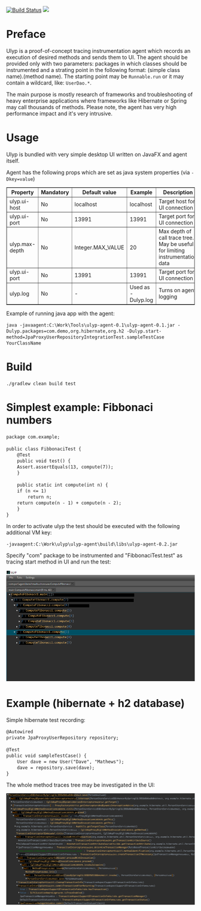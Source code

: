 [![Build Status](https://travis-ci.org/0xaa4eb/ulyp.svg?branch=master)](https://travis-ci.org/0xaa4eb/ulyp)
[![](https://tokei.rs/b1/github/0xaa4eb/ulyp)](https://github.com/0xaa4eb/ulyp)

# Preface
Ulyp is a proof-of-concept tracing instrumentation agent which records an execution of desired methods and sends them to UI. The agent should be provided only with two parameters: packages in which classes should be instrumented and a strating point in the following format: (simple class name).(method name). The starting point may be `Runnable.run` or it may contain a wildcard, like: `UserDao.*`.

The main purpose is mostly research of frameworks and  troubleshooting of heavy enterprise applications where frameworks like Hibernate or Spring may call thousands of methods. 
Please note, the agent has very high performance impact and it's very intrusive.

# Usage
Ulyp is bundled with very simple desktop UI written on JavaFX and agent itself.

Agent has the following props which are set as java system properties (via `-Dkey=value`)

<table border="1">
<tr>
		<th>Property</th>
		<th>Mandatory</th>
		<th>Default value</th>
		<th>Example</th>
		<th>Description</th>
</tr>
<tr><td>ulyp.ui-host</td><td>No</td><td>localhost</td><td>localhost</td><td>Target host for UI connection</td></tr>
<tr><td>ulyp.ui-port</td><td>No</td><td>13991</td><td>13991</td><td>Target port for UI connection</td></tr>

<tr><td>ulyp.max-depth</td><td>No</td><td>Integer.MAX_VALUE</td><td>20</td><td>Max depth of call trace tree. May be useful for limiting instrumentation data</td></tr>
<tr><td>ulyp.ui-port</td><td>No</td><td>13991</td><td>13991</td><td>Target port for UI connection</td></tr>

<tr><td>ulyp.log</td><td>No</td><td>-</td><td>Used as -Dulyp.log</td><td>Turns on agent logging</td></tr>
</table>

Example of running java app with the agent:

	java -javaagent:C:\Work\Tools\ulyp-agent-0.1\ulyp-agent-0.1.jar -Dulyp.packages=com.demo,org.hibernate,org.h2 -Dulyp.start-method=JpaProxyUserRepositoryIntegrationTest.sampleTestCase YourClassName

# Build

	./gradlew clean build test

# Simplest example: Fibbonaci numbers

	package com.example;

	public class FibbonaciTest {
	    @Test
	    public void test() {
		Assert.assertEquals(13, compute(7));
	    }

	    public static int compute(int n) {
		if (n <= 1)
		    return n;
		return compute(n - 1) + compute(n - 2);
	    }
	}

In order to activate ulyp the test should be executed with the following additional VM key: 

	-javaagent:C:\Work\ulyp\ulyp-agent\build\libs\ulyp-agent-0.2.jar
	
Specify "com" package to be instrumented and "FibbonaciTest.test" as tracing start method in UI and run the test: 

![Ulyp UI](https://github.com/0xaa4eb/ulyp/blob/master/images/fibbonaci.png)

# Example (hibernate + h2 database)
Simple hibernate test recording:
 
 	@Autowired
	private JpaProxyUserRepository repository;
  
	@Test
	public void sampleTestCase() {
		User dave = new User("Dave", "Mathews");
		dave = repository.save(dave);
	}
  
The whole method traces tree may be investigated in the UI:

![Ulyp UI](https://github.com/0xaa4eb/ulyp/blob/master/images/hibernate.png)
